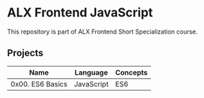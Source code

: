 # ALX Frontend JavaScript

This repository is part of ALX Frontend Short Specialization course.

## Projects

| Name             | Language   | Concepts |
| ---------------- | ---------- | -------- |
| 0x00. ES6 Basics | JavaScript | ES6      |
